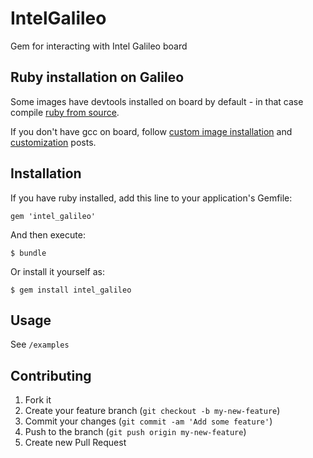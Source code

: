 # IntelGalileo

Gem for interacting with Intel Galileo board

## Ruby installation on Galileo

Some images have devtools installed on board by default - in that case compile [ruby from source](https://www.ruby-lang.org/en/downloads/).

If you don't have gcc on board, follow [custom image installation](http://www.itsudo.com/galileo/2014/03/03/setting-up-development-environment-for-galileo.html) and [customization](http://www.itsudo.com/galileo/yocto/ruby/2014/03/05/customizing-what-goes-onto-yocto-image.html) posts.

## Installation

If you have ruby installed, add this line to your application's Gemfile:

    gem 'intel_galileo'

And then execute:

    $ bundle

Or install it yourself as:

    $ gem install intel_galileo

## Usage

See `/examples`

## Contributing

1. Fork it
2. Create your feature branch (`git checkout -b my-new-feature`)
3. Commit your changes (`git commit -am 'Add some feature'`)
4. Push to the branch (`git push origin my-new-feature`)
5. Create new Pull Request
